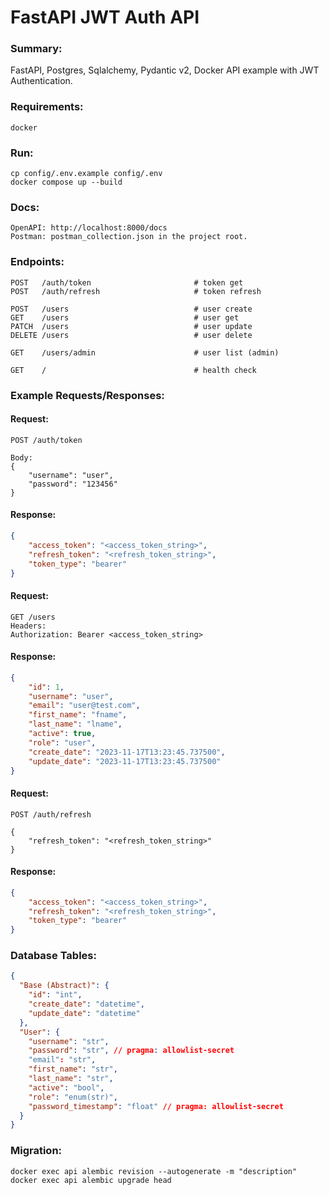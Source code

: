 # FastAPI JWT Auth API

### Summary:

FastAPI, Postgres, Sqlalchemy, Pydantic v2, Docker
API example with JWT Authentication.

### Requirements:

```
docker
```

### Run:

```
cp config/.env.example config/.env
docker compose up --build
```

### Docs:

```
OpenAPI: http://localhost:8000/docs
Postman: postman_collection.json in the project root.
```

### Endpoints:

```http request
POST   /auth/token                       # token get
POST   /auth/refresh                     # token refresh

POST   /users                            # user create
GET    /users                            # user get
PATCH  /users                            # user update
DELETE /users                            # user delete

GET    /users/admin                      # user list (admin)

GET    /                                 # health check
```

### Example Requests/Responses:

#### Request:
```http request
POST /auth/token

Body:
{
    "username": "user",
    "password": "123456"
}
```

#### Response:
```json
{
    "access_token": "<access_token_string>",
    "refresh_token": "<refresh_token_string>",
    "token_type": "bearer"
}
```

#### Request:
```http request
GET /users
Headers:
Authorization: Bearer <access_token_string>
```

#### Response:
```json
{
    "id": 1,
    "username": "user",
    "email": "user@test.com",
    "first_name": "fname",
    "last_name": "lname",
    "active": true,
    "role": "user",
    "create_date": "2023-11-17T13:23:45.737500",
    "update_date": "2023-11-17T13:23:45.737500"
}
```

#### Request:
```http request
POST /auth/refresh

{
    "refresh_token": "<refresh_token_string>"
}
```

#### Response:
```json
{
    "access_token": "<access_token_string>",
    "refresh_token": "<refresh_token_string>",
    "token_type": "bearer"
}
```

### Database Tables:

```json
{
  "Base (Abstract)": {
    "id": "int",
    "create_date": "datetime",
    "update_date": "datetime"
  },
  "User": {
    "username": "str",
    "password": "str", // pragma: allowlist-secret
    "email": "str",
    "first_name": "str",
    "last_name": "str",
    "active": "bool",
    "role": "enum(str)",
    "password_timestamp": "float" // pragma: allowlist-secret
  }
}
```

### Migration:

```
docker exec api alembic revision --autogenerate -m "description"
docker exec api alembic upgrade head
```
